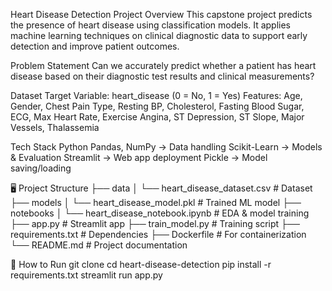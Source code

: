 Heart Disease Detection
Project Overview
This capstone project predicts the presence of heart disease using classification models. It applies machine learning techniques on clinical diagnostic data to support early detection and improve patient outcomes.

Problem Statement
Can we accurately predict whether a patient has heart disease based on their diagnostic test results and clinical measurements?

Dataset
Target Variable: heart_disease (0 = No, 1 = Yes)
Features: Age, Gender, Chest Pain Type, Resting BP, Cholesterol, Fasting Blood Sugar, ECG, Max Heart Rate, Exercise Angina, ST Depression, ST Slope, Major Vessels, Thalassemia

Tech Stack
Python 
Pandas, NumPy → Data handling
Scikit-Learn → Models & Evaluation
Streamlit → Web app deployment
Pickle → Model saving/loading

🖥️ Project Structure
├── data
│   └── heart_disease_dataset.csv      # Dataset
├── models
│   └── heart_disease_model.pkl        # Trained ML model
├── notebooks
│   └── heart_disease_notebook.ipynb   # EDA & model training
├── app.py                             # Streamlit app
├── train_model.py                     # Training script
├── requirements.txt                   # Dependencies
├── Dockerfile                         # For containerization
└── README.md                          # Project documentation

🚀 How to Run
git clone 
cd heart-disease-detection
pip install -r requirements.txt
streamlit run app.py
